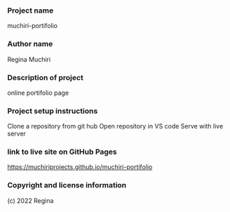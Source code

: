 ### Project name
muchiri-portifolio

### Author name
Regina Muchiri

### Description of project
online portifolio page

### Project setup instructions
Clone a repository from git hub Open repository in VS code Serve with live server

### link to live site on GitHub Pages
https://muchiriprojects.github.io/muchiri-portifolio

### Copyright and license information
(c) 2022 Regina